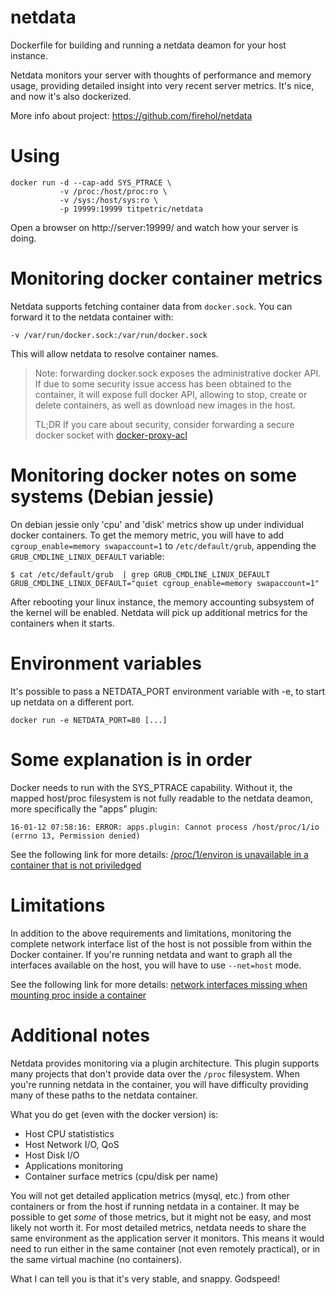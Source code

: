 # netdata

Dockerfile for building and running a netdata deamon for your host instance.

Netdata monitors your server with thoughts of performance and memory usage, providing detailed insight into
very recent server metrics. It's nice, and now it's also dockerized.

More info about project: https://github.com/firehol/netdata

# Using

```
docker run -d --cap-add SYS_PTRACE \
           -v /proc:/host/proc:ro \
           -v /sys:/host/sys:ro \
           -p 19999:19999 titpetric/netdata
```

Open a browser on http://server:19999/ and watch how your server is doing.

# Monitoring docker container metrics

Netdata supports fetching container data from `docker.sock`. You can forward it to the netdata container with:

~~~
-v /var/run/docker.sock:/var/run/docker.sock
~~~

This will allow netdata to resolve container names.

> Note: forwarding docker.sock exposes the administrative docker API. If due to some security issue access has been obtained to the container, it will expose full docker API, allowing to stop, create or delete containers, as well as download new images in the host. 
>
> TL;DR If you care about security, consider forwarding a secure docker socket with [docker-proxy-acl](https://github.com/titpetric/docker-proxy-acl)

# Monitoring docker notes on some systems (Debian jessie)

On debian jessie only 'cpu' and 'disk' metrics show up under individual docker containers. To get the memory metric, you will have to add `cgroup_enable=memory swapaccount=1` to `/etc/default/grub`, appending the `GRUB_CMDLINE_LINUX_DEFAULT` variable:

~~~
$ cat /etc/default/grub  | grep GRUB_CMDLINE_LINUX_DEFAULT
GRUB_CMDLINE_LINUX_DEFAULT="quiet cgroup_enable=memory swapaccount=1"
~~~

After rebooting your linux instance, the memory accounting subsystem of the kernel will be enabled. Netdata will pick up additional metrics for the containers when it starts.

# Environment variables

It's possible to pass a NETDATA_PORT environment variable with -e, to start up netdata on a different port.

```
docker run -e NETDATA_PORT=80 [...]
```

# Some explanation is in order

Docker needs to run with the SYS_PTRACE capability. Without it, the mapped host/proc filesystem
is not fully readable to the netdata deamon, more specifically the "apps" plugin:

```
16-01-12 07:58:16: ERROR: apps.plugin: Cannot process /host/proc/1/io (errno 13, Permission denied)
```

See the following link for more details: [/proc/1/environ is unavailable in a container that is not priviledged](https://github.com/docker/docker/issues/6607)

# Limitations

In addition to the above requirements and limitations, monitoring the complete network interface list of
the host is not possible from within the Docker container. If you're running netdata and want to graph
all the interfaces available on the host, you will have to use `--net=host` mode.

See the following link for more details: [network interfaces missing when mounting proc inside a container](https://github.com/docker/docker/issues/13398)

# Additional notes

Netdata provides monitoring via a plugin architecture. This plugin supports many projects that don't
provide data over the `/proc` filesystem. When you're running netdata in the container, you will have
difficulty providing many of these paths to the netdata container.

What you do get (even with the docker version) is:

* Host CPU statististics 
* Host Network I/O, QoS
* Host Disk I/O
* Applications monitoring
* Container surface metrics (cpu/disk per name)

You will not get detailed application metrics (mysql, etc.) from other containers or from the host if running netdata in a container. It may be possible to get *some* of those metrics, but it might not be easy, and most likely not worth it. For most detailed metrics, netdata needs to share the same environment as the application server it monitors. This means it would need to run either in the same container (not even remotely practical), or in the same virtual machine (no containers).

What I can tell you is that it's very stable, and snappy. Godspeed!
